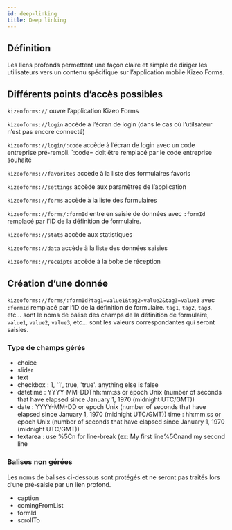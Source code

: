 ```yaml
---
id: deep-linking
title: Deep linking
---
```


## Définition

Les liens profonds permettent une façon claire et simple de diriger les utilisateurs vers un contenu spécifique sur l’application mobile Kizeo Forms.

## Différents points d’accès possibles

`kizeoforms://` ouvre l’application Kizeo Forms

`kizeoforms://login` accède à l’écran de login (dans le cas où l’utilsateur n’est pas encore connecté)

`kizeoforms://login/:code` accède à l’écran de login avec un code entreprise pré-rempli. `:code= doit être remplacé par le code entreprise souhaité

`kizeoforms://favorites` accède à la liste des formulaires favoris

`kizeoforms://settings` accède aux paramètres de l’application

`kizeoforms://forms` accède à la liste des formulaires

`kizeoforms://forms/:formId` entre en saisie de données avec `:formId` remplacé par l’ID de la définition de formulaire.

`kizeoforms://stats` accède aux statistiques

`kizeoforms://data` accède à la liste des données saisies

`kizeoforms://receipts` accède à la boîte de réception

## Création d’une donnée

`kizeoforms://forms/:formId?tag1=value1&tag2=value2&tag3=value3`
avec `:formId` remplacé par l’ID de la définition de formulaire.
`tag1`, `tag2`, `tag3`, etc... sont le noms de balise des champs de la définition de formulaire, `value1`, `value2`, `value3`, etc... sont les valeurs correspondantes qui seront saisies.

### Type de champs gérés

- choice
- slider
- text
- checkbox : 1, '1', true, 'true'. anything else is false
- datetime : YYYY-MM-DDThh:mm:ss or epoch Unix (number of seconds that have elapsed since January 1, 1970 (midnight UTC/GMT))
- date : YYYY-MM-DD or epoch Unix (number of seconds that have elapsed since January 1, 1970 (midnight UTC/GMT))
  time : hh:mm:ss or epoch Unix (number of seconds that have elapsed since January 1, 1970 (midnight UTC/GMT))
- textarea : use %5Cn for line-break (ex: My first line%5Cnand my second line

### Balises non gérées

Les noms de balises ci-dessous sont protégés et ne seront pas traités lors d’une pré-saisie par un lien profond.

- caption
- comingFromList
- formId
- scrollTo
